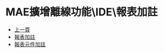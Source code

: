 # MAE擴增離線功能\IDE\報表加註
* [上一頁](../README.md)
* [報表加註](ReportAnnotation)
* [報表元件加註](ReportObjectAnnotation)